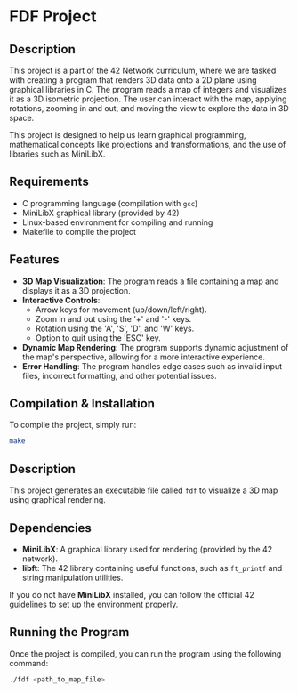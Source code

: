 # FDF Project

## Description
This project is a part of the 42 Network curriculum, where we are tasked with creating a program that renders 3D data onto a 2D plane using graphical libraries in C. The program reads a map of integers and visualizes it as a 3D isometric projection. The user can interact with the map, applying rotations, zooming in and out, and moving the view to explore the data in 3D space.

This project is designed to help us learn graphical programming, mathematical concepts like projections and transformations, and the use of libraries such as MiniLibX.

## Requirements
- C programming language (compilation with `gcc`)
- MiniLibX graphical library (provided by 42)
- Linux-based environment for compiling and running
- Makefile to compile the project

## Features
- **3D Map Visualization**: The program reads a file containing a map and displays it as a 3D projection.
- **Interactive Controls**:
  - Arrow keys for movement (up/down/left/right).
  - Zoom in and out using the '+' and '-' keys.
  - Rotation using the 'A', 'S', 'D', and 'W' keys.
  - Option to quit using the 'ESC' key.
- **Dynamic Map Rendering**: The program supports dynamic adjustment of the map's perspective, allowing for a more interactive experience.
- **Error Handling**: The program handles edge cases such as invalid input files, incorrect formatting, and other potential issues.

## Compilation & Installation

To compile the project, simply run:

```bash
make
```
## Description
This project generates an executable file called `fdf` to visualize a 3D map using graphical rendering.

## Dependencies
- **MiniLibX**: A graphical library used for rendering (provided by the 42 network).
- **libft**: The 42 library containing useful functions, such as `ft_printf` and string manipulation utilities.

If you do not have **MiniLibX** installed, you can follow the official 42 guidelines to set up the environment properly.

## Running the Program
Once the project is compiled, you can run the program using the following command:

```bash
./fdf <path_to_map_file>

```

